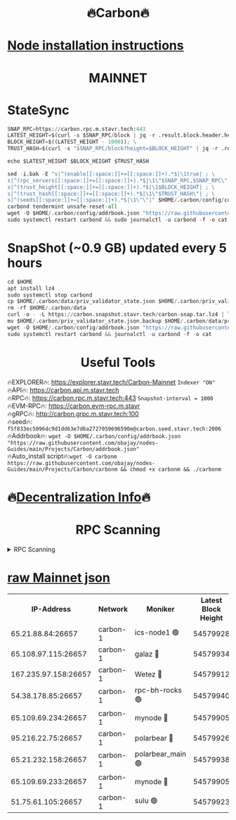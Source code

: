 <h1 align="center"> 🔥Carbon🔥</h1>

[Node installation instructions](https://github.com/obajay/nodes-Guides/tree/main/Projects/Carbon)
=
<h1 align="center"> MAINNET</h1>

# StateSync
```python
SNAP_RPC=https://carbon.rpc.m.stavr.tech:443
LATEST_HEIGHT=$(curl -s $SNAP_RPC/block | jq -r .result.block.header.height); \
BLOCK_HEIGHT=$((LATEST_HEIGHT - 1000)); \
TRUST_HASH=$(curl -s "$SNAP_RPC/block?height=$BLOCK_HEIGHT" | jq -r .result.block_id.hash)

echo $LATEST_HEIGHT $BLOCK_HEIGHT $TRUST_HASH

sed -i.bak -E "s|^(enable[[:space:]]+=[[:space:]]+).*$|\1true| ; \
s|^(rpc_servers[[:space:]]+=[[:space:]]+).*$|\1\"$SNAP_RPC,$SNAP_RPC\"| ; \
s|^(trust_height[[:space:]]+=[[:space:]]+).*$|\1$BLOCK_HEIGHT| ; \
s|^(trust_hash[[:space:]]+=[[:space:]]+).*$|\1\"$TRUST_HASH\"| ; \
s|^(seeds[[:space:]]+=[[:space:]]+).*$|\1\"\"|" $HOME/.carbon/config/config.toml
carbond tendermint unsafe-reset-all
wget -O $HOME/.carbon/config/addrbook.json "https://raw.githubusercontent.com/obajay/nodes-Guides/main/Projects/Carbon/addrbook.json"
sudo systemctl restart carbond && sudo journalctl -u carbond -f -o cat
```
# SnapShot (~0.9 GB) updated every 5 hours
```python
cd $HOME
apt install lz4
sudo systemctl stop carbond
cp $HOME/.carbon/data/priv_validator_state.json $HOME/.carbon/priv_validator_state.json.backup
rm -rf $HOME/.carbon/data
curl -o - -L https://carbon.snapshot.stavr.tech/carbon-snap.tar.lz4 | lz4 -c -d - | tar -x -C $HOME/.carbon --strip-components 2
mv $HOME/.carbon/priv_validator_state.json.backup $HOME/.carbon/data/priv_validator_state.json
wget -O $HOME/.carbon/config/addrbook.json "https://raw.githubusercontent.com/obajay/nodes-Guides/main/Projects/Carbon/addrbook.json"
sudo systemctl restart carbond && journalctl -u carbond -f -o cat
```

 <h1 align="center"> Useful Tools</h1>

🔥EXPLORER🔥:     https://explorer.stavr.tech/Carbon-Mainnet        `Indexer "ON"` \
🔥API🔥:          https://carbon.api.m.stavr.tech \
🔥RPC🔥:          https://carbon.rpc.m.stavr.tech:443              `Snapshot-interval = 1000` \
🔥EVM-RPC🔥:      https://carbon.evm-rpc.m.stavr \
🔥gRPC🔥:         http://carbon.grpc.m.stavr.tech:100 \
🔥seed🔥:      `f5f833ec5096dc9d1dd63e7d6a2727059696590e@carbon.seed.stavr.tech:2006` \
🔥Addrbook🔥:  `wget -O $HOME/.carbon/config/addrbook.json "https://raw.githubusercontent.com/obajay/nodes-Guides/main/Projects/Carbon/addrbook.json"` \
🔥Auto_install script🔥:`wget -O carbonm https://raw.githubusercontent.com/obajay/nodes-Guides/main/Projects/Carbon/carbonm && chmod +x carbonm && ./carbonm`

🔥[Decentralization Info](https://github.com/obajay/StateSync-snapshots/tree/main/Projects/Carbon/Decentralization)🔥
=
<h1 align="center"> RPC Scanning</h1>

<details>
<summary>RPC Scanning</summary>

<h2 align="center"> We scan nodes in real time every 4 hours. And we provide the final result of RPC endpoints.
We cannot influence the operation of these nodes in any way. </h2>


```python
If Voting Power is higher than 0 --> then the Node is a validator of the network and may be subject to attack and be a potential threat to the chain.
```
```python
We marked such validators with a red symbol
```

</details>

[raw Mainnet json](https://rpc-check.carbonm.stavr.tech/carbonm/rpc-carbonm-result.json)
=


<table><tr><th>IP-Address</th><th>Network</th><th>Moniker</th><th>Latest Block Height</th><th>Earliest Block Height</th><th>Catching Up</th><th>Tx Index</th><th>Voting Power</th><th>Scan Time</th></tr><tr><td>65.21.88.84:26657</td><td>carbon-1</td><td>ics-node1 🟢</td><td>54579928</td><td>21164241</td><td>False</td><td>off</td><td>0</td><td>2024-03-07T13:51:56.258704924UTC</td></tr><tr><td>65.108.97.115:26657</td><td>carbon-1</td><td>galaz 🔴</td><td>54579934</td><td>47374001</td><td>False</td><td>on</td><td>10577224960</td><td>2024-03-07T13:52:08.747282720UTC</td></tr><tr><td>167.235.97.158:26657</td><td>carbon-1</td><td>Wetez 🔴</td><td>54579912</td><td>48067570</td><td>False</td><td>on</td><td>1365890705</td><td>2024-03-07T13:51:29.458720976UTC</td></tr><tr><td>54.38.178.85:26657</td><td>carbon-1</td><td>rpc-bh-rocks 🟢</td><td>54579940</td><td>53130001</td><td>False</td><td>on</td><td>0</td><td>2024-03-07T13:52:23.615174040UTC</td></tr><tr><td>65.109.69.234:26657</td><td>carbon-1</td><td>mynode 🔴</td><td>54579905</td><td>53160001</td><td>False</td><td>off</td><td>13015535119</td><td>2024-03-07T13:51:11.954332856UTC</td></tr><tr><td>95.216.22.75:26657</td><td>carbon-1</td><td>polarbear 🔴</td><td>54579926</td><td>54283001</td><td>False</td><td>on</td><td>10282334556</td><td>2024-03-07T13:51:53.924269880UTC</td></tr><tr><td>65.21.232.158:26657</td><td>carbon-1</td><td>polarbear_main 🟢</td><td>54579938</td><td>54286001</td><td>False</td><td>off</td><td>0</td><td>2024-03-07T13:52:17.268546182UTC</td></tr><tr><td>65.109.69.233:26657</td><td>carbon-1</td><td>mynode 🔴</td><td>54579905</td><td>54380001</td><td>False</td><td>off</td><td>9303180321</td><td>2024-03-07T13:51:11.646036342UTC</td></tr><tr><td>51.75.61.105:26657</td><td>carbon-1</td><td>sulu 🟢</td><td>54579923</td><td>54542001</td><td>False</td><td>off</td><td>0</td><td>2024-03-07T13:51:47.523997431UTC</td></tr></table>

